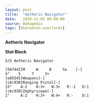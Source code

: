 ```yaml
---
layout: post
title:  "Aetheric Navigator"
date:   2020-12-05 00:00:00
source: Wahapedia
tags: [kharadron-overlords]
---
```


**Aetheric Navigator**

**Stat Block**
```
5/5 Aetheric Navigator
```

```
[56f442]M     W     B     Sa    [-]
4"    5     7     3+    
[e85545]Weapons[-]
[c6c930]Ranging Pistol[-]
15"    A:2    H:3+   W:3+   R:-1   D:1   
[c6c930]Zephyrscope[-]
1"     A:2    H:3+   W:4+   R:-    D:1   
```
    